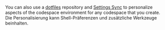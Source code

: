 You can also use a [dotfiles](https://dotfiles.github.io/tutorials/) repository and [Settings Sync](https://code.visualstudio.com/docs/editor/settings-sync) to personalize aspects of the codespace environment for any codespace that you create. Die Personalisierung kann Shell-Präferenzen und zusätzliche Werkzeuge beinhalten.
